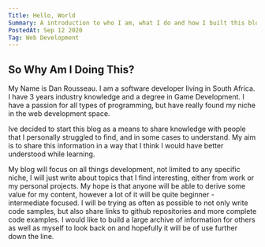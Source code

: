 ```yaml
---
Title: Hello, World
Summary: A introduction to who I am, what I do and how I built this blog.
PostedAt: Sep 12 2020
Tag: Web Development
---
```


## So Why Am I Doing This?

My Name is Dan Rousseau. I am a software developer living in South Africa. I have 3 years industry knowledge and a degree in Game Development. I have a passion for all types of programming, but have really found my niche in the web development space.

Ive decided to start this blog as a means to share knowledge with people that I personally struggled to find, and in some cases to understand. My aim is to share this information in a way that I think I would have better understood while learning.

My blog will focus on all things development, not limited to any specific niche, I will just write about topics that I find interesting, either from work or my personal projects. My hope is that anyone will be able to derive some value for my content, however a lot of it will be quite beginner - intermediate focused. I will be trying as often as possible to not only write code samples, but also share links to github repositories and more complete code examples. I would like to build a large archive of information for others as well as myself to look back on and hopefully it will be of use further down the line.
